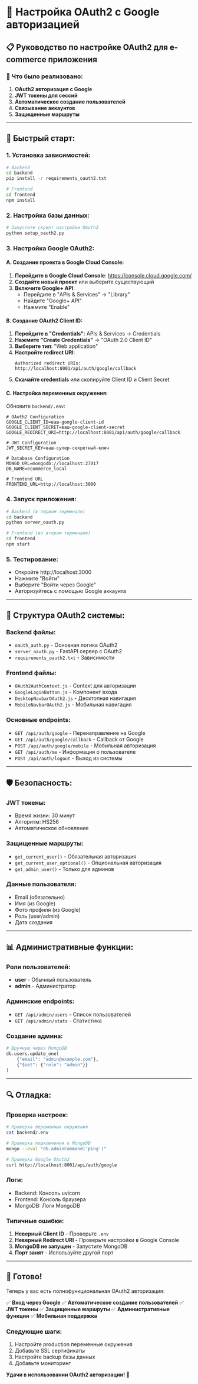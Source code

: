 # 🔐 Настройка OAuth2 с Google авторизацией

## 📋 Руководство по настройке OAuth2 для e-commerce приложения

### 🎯 **Что было реализовано:**

1. **OAuth2 авторизация с Google**
2. **JWT токены для сессий**
3. **Автоматическое создание пользователей**
4. **Связывание аккаунтов**
5. **Защищенные маршруты**

---

## 🚀 **Быстрый старт:**

### **1. Установка зависимостей:**

```bash
# Backend
cd backend
pip install -r requirements_oauth2.txt

# Frontend
cd frontend
npm install
```

### **2. Настройка базы данных:**

```bash
# Запустите скрипт настройки OAuth2
python setup_oauth2.py
```

### **3. Настройка Google OAuth2:**

#### **A. Создание проекта в Google Cloud Console:**

1. **Перейдите в Google Cloud Console**: https://console.cloud.google.com/
2. **Создайте новый проект** или выберите существующий
3. **Включите Google+ API**:
   - Перейдите в "APIs & Services" → "Library"
   - Найдите "Google+ API"
   - Нажмите "Enable"

#### **B. Создание OAuth2 Client ID:**

1. **Перейдите в "Credentials"**: APIs & Services → Credentials
2. **Нажмите "Create Credentials"** → "OAuth 2.0 Client ID"
3. **Выберите тип**: "Web application"
4. **Настройте redirect URI**:
   ```
   Authorized redirect URIs:
   http://localhost:8001/api/auth/google/callback
   ```
5. **Скачайте credentials** или скопируйте Client ID и Client Secret

#### **C. Настройка переменных окружения:**

Обновите `backend/.env`:
```env
# OAuth2 Configuration
GOOGLE_CLIENT_ID=ваш-google-client-id
GOOGLE_CLIENT_SECRET=ваш-google-client-secret
GOOGLE_REDIRECT_URI=http://localhost:8001/api/auth/google/callback

# JWT Configuration
JWT_SECRET_KEY=ваш-супер-секретный-ключ

# Database Configuration
MONGO_URL=mongodb://localhost:27017
DB_NAME=ecommerce_local

# Frontend URL
FRONTEND_URL=http://localhost:3000
```

### **4. Запуск приложения:**

```bash
# Backend (в первом терминале)
cd backend
python server_oauth.py

# Frontend (во втором терминале)
cd frontend
npm start
```

### **5. Тестирование:**

- Откройте http://localhost:3000
- Нажмите "Войти"
- Выберите "Войти через Google"
- Авторизуйтесь с помощью Google аккаунта

---

## 🔧 **Структура OAuth2 системы:**

### **Backend файлы:**
- `oauth_auth.py` - Основная логика OAuth2
- `server_oauth.py` - FastAPI сервер с OAuth2
- `requirements_oauth2.txt` - Зависимости

### **Frontend файлы:**
- `OAuth2AuthContext.js` - Context для авторизации
- `GoogleLoginButton.js` - Компонент входа
- `DesktopNavbarOAuth2.js` - Десктопная навигация
- `MobileNavbarOAuth2.js` - Мобильная навигация

### **Основные endpoints:**
- `GET /api/auth/google` - Перенаправление на Google
- `GET /api/auth/google/callback` - Callback от Google
- `POST /api/auth/google/mobile` - Мобильная авторизация
- `GET /api/auth/me` - Информация о пользователе
- `POST /api/auth/logout` - Выход из системы

---

## 🛡️ **Безопасность:**

### **JWT токены:**
- Время жизни: 30 минут
- Алгоритм: HS256
- Автоматическое обновление

### **Защищенные маршруты:**
- `get_current_user()` - Обязательная авторизация
- `get_current_user_optional()` - Опциональная авторизация
- `get_admin_user()` - Только для админов

### **Данные пользователя:**
- Email (обязательно)
- Имя (из Google)
- Фото профиля (из Google)
- Роль (user/admin)
- Дата создания

---

## 📊 **Административные функции:**

### **Роли пользователей:**
- **user** - Обычный пользователь
- **admin** - Администратор

### **Админские endpoints:**
- `GET /api/admin/users` - Список пользователей
- `GET /api/admin/stats` - Статистика

### **Создание админа:**
```python
# Вручную через MongoDB
db.users.update_one(
    {"email": "admin@example.com"},
    {"$set": {"role": "admin"}}
)
```

---

## 🔍 **Отладка:**

### **Проверка настроек:**
```bash
# Проверка переменных окружения
cat backend/.env

# Проверка подключения к MongoDB
mongo --eval "db.adminCommand('ping')"

# Проверка Google OAuth2
curl http://localhost:8001/api/auth/google
```

### **Логи:**
- Backend: Консоль uvicorn
- Frontend: Консоль браузера
- MongoDB: Логи MongoDB

### **Типичные ошибки:**
1. **Неверный Client ID** - Проверьте `.env`
2. **Неверный Redirect URI** - Проверьте настройки в Google Console
3. **MongoDB не запущен** - Запустите MongoDB
4. **Порт занят** - Используйте другой порт

---

## 🎉 **Готово!**

Теперь у вас есть полнофункциональная OAuth2 авторизация:

✅ **Вход через Google**
✅ **Автоматическое создание пользователей**
✅ **JWT токены**
✅ **Защищенные маршруты**
✅ **Административные функции**
✅ **Мобильная поддержка**

### **Следующие шаги:**
1. Настройте production переменные окружения
2. Добавьте SSL сертификаты
3. Настройте backup базы данных
4. Добавьте мониторинг

**Удачи в использовании OAuth2 авторизации! 🚀**